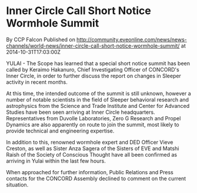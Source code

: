 # Inner Circle Call Short Notice Wormhole Summit
By CCP Falcon
Published on http://community.eveonline.com/news/news-channels/world-news/inner-circle-call-short-notice-wormhole-summit/ at 2014-10-31T17:03:00Z

YULAI - The Scope has learned that a special short notice summit has been called by Keraimo Hakanuro, Chief Investigating Officer of&nbsp;CONCORD's Inner Circle, in order to further discuss the report on changes in Sleeper activity in recent months.

At this time, the intended outcome of the summit is still unknown, however a number of notable scientists in the field of Sleeper behavioral research and astrophysics from the Science and Trade Institute and Center for Advanced Studies have been seen arriving at Inner Circle headquarters. Representatives from Duvolle Laboratories, Zero G Research and Propel Dynamics are also apparently on route to join the summit, most likely to provide technical and engineering expertise.

In addition to this, renowned wormhole expert and DED Officer Vieve Creston, as well as Sister Anza Sagera of the Sisters of EVE and Matshi Raish of the Society of Conscious Thought have all been confirmed as arriving in Yulai within the last few hours.

When approached for further information, Public Relations and Press contacts for the CONCORD Assembly declined to comment on the current situation.

